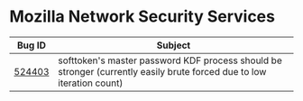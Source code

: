 # Mozilla Network Security Services

| Bug ID | Subject |
|--------|---------|
|[524403](https://bugzilla.mozilla.org/show_bug.cgi?id=524403)|softtoken's master password KDF process should be stronger (currently easily brute forced due to low iteration count)|
